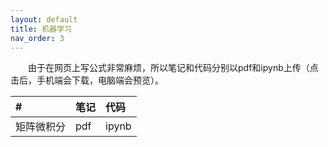 ```yaml
---
layout: default
title: 机器学习
nav_order: 3
---
```


&emsp;&emsp;由于在网页上写公式非常麻烦，所以笔记和代码分别以pdf和ipynb上传（点击后，手机端会下载，电脑端会预览）。

| # | 笔记 | 代码 |
|:--|:--|:--|
|矩阵微积分|pdf|ipynb|
